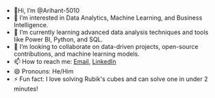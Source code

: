 - 👋Hi, I’m @Arihant-5010  
- 👀 I’m interested in Data Analytics, Machine Learning, and Business Intelligence.  
- 🌱 I’m currently learning advanced data analysis techniques and tools like Power BI, Python, and SQL.  
- 💞️ I’m looking to collaborate on data-driven projects, open-source contributions, and machine learning models.  
- 📫 How to reach me: [Email](mailto:jainarihant0102@gmail.com), [LinkedIn](https://linkedin.com/in/arihant-jain-5010)  
- 😄 Pronouns: He/Him  
- ⚡ Fun fact: I love solving Rubik's cubes and can solve one in under 2 minutes!  




